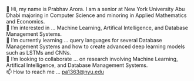 👋 Hi, my name is Prabhav Arora. I am a senior at New York University Abu Dhabi majoring in Computer Science and minoring in Applied Mathematics and Economics.<br />
👀 I’m interested in ... Machine Learning, Artifical Intelligence, and Database Management Systems.<br />
🌱 I’m currently learning ... query languages for several Database Management Systems and how to create advanced deep learning models such as LSTMs and CNNs.<br />
💞️ I’m looking to collaborate ... on research involving Machine Learning, Artifical Intelligence, and Database Management Systems.<br />
📫 How to reach me ... pa1363@nyu.edu<br />

<!---
prabhav2302/prabhav2302 is a ✨ special ✨ repository because its `README.md` (this file) appears on your GitHub profile.
You can click the Preview link to take a look at your changes.
--->
